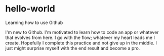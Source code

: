 # hello-world
Learning how to use Github

I'm new to Github. I'm motivated to learn how to code an app or whatever that evolves from here. I go with the flow; whatever my heart leads me I create. Hopefully I complete this practice and not give up in the middle. I just might surprise myself with the end result and become a pro.  
